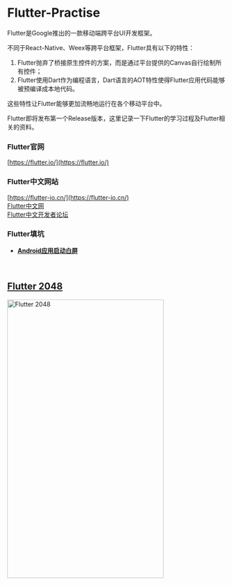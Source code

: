 # Flutter-Practise
Flutter是Google推出的一款移动端跨平台UI开发框架。  

不同于React-Native、Weex等跨平台框架，Flutter具有以下的特性：
1. Flutter抛弃了桥接原生控件的方案，而是通过平台提供的Canvas自行绘制所有控件；
2. Flutter使用Dart作为编程语言，Dart语言的AOT特性使得Flutter应用代码能够被预编译成本地代码。 

这些特性让Flutter能够更加流畅地运行在各个移动平台中。

Flutter即将发布第一个Release版本，这里记录一下Flutter的学习过程及Flutter相关的资料。

### Flutter官网
[https://flutter.io/](https://flutter.io/)

### Flutter中文网站
[https://flutter-io.cn/](https://flutter-io.cn/)  
[Flutter中文网](https://flutterchina.club/)  
[Flutter中文开发者论坛](http://flutter-dev.cn/)

### Flutter填坑
* **[Android应用启动白屏](https://juejin.im/post/5b443975f265da0f6825b56c)**  

<br />

## [Flutter 2048](https://github.com/zh8637688/Flutter-Practise/tree/master/flutter2048/)
<img src="https://github.com/zh8637688/Flutter-Practise/blob/master/screenshot/2048.png?raw=true" width = "360" height = "640" alt="Flutter 2048" align=center />  
